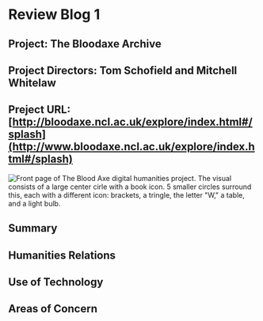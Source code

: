 # **Review Blog 1**

## **Project:** The Bloodaxe Archive
## **Project Directors:** Tom Schofield and Mitchell Whitelaw
## **Preject URL:** [http://bloodaxe.ncl.ac.uk/explore/index.html#/splash](http://www.bloodaxe.ncl.ac.uk/explore/index.html#/splash)
![Front page of The Blood Axe digital humanities project. The visual consists of a large center cirle with a book icon. 5 smaller circles surround this, each with a different icon: brackets, a tringle, the letter "W," a table, and a light bulb.](https://katy-s.github.io/KSENGL350/images/front-page.png)
## **Summary**

## **Humanities Relations**

## **Use of Technology**

## **Areas of Concern**

